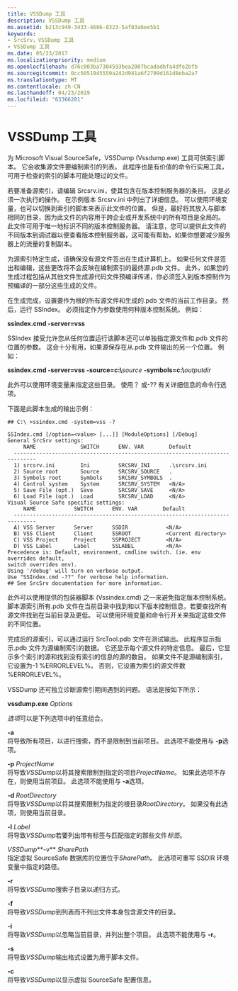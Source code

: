 ```yaml
---
title: VSSDump 工具
description: VSSDump 工具
ms.assetid: b213c949-3433-4686-8323-5af83a6ee5b1
keywords:
- SrcSrv，VSSDump 工具
- VSSDump 工具
ms.date: 05/23/2017
ms.localizationpriority: medium
ms.openlocfilehash: d76c003ba7304593bea2007bcadadbfa4dfe2bfb
ms.sourcegitcommit: 0cc5051945559a242d941a6f2799d161d8eba2a7
ms.translationtype: MT
ms.contentlocale: zh-CN
ms.lasthandoff: 04/23/2019
ms.locfileid: "63366201"
---
```

# <a name="the-vssdump-tool"></a>VSSDump 工具


为 Microsoft Visual SourceSafe，VSSDump (Vssdump.exe) 工具可供索引脚本。 它会收集源文件要编制索引的列表。 此程序也是有价值的命令行实用工具，可用于检查的索引的脚本可能处理过的文件。

若要准备源索引，请编辑 Srcsrv.ini，使其包含在版本控制服务器的条目。 这是必须一次执行的操作。 在示例版本 Srcsrv.ini 中列出了详细信息。 可以使用环境变量，也可以切换到索引的脚本来表示此文件的位置。 但是，最好将其放入与脚本相同的目录，因为此文件的内容用于跨企业或开发系统中的所有项目是全局的。 此文件可用于唯一地标识不同的版本控制服务器。 请注意，您可以提供此文件的不同版本到调试器以便查看版本控制服务器，这可能有帮助，如果你想要减少服务器上的流量的复制副本。

为源索引特定生成，请确保没有源文件签出在生成计算机上。 如果任何文件是签出和编辑，这些更改将不会反映在编制索引的最终源.pdb 文件。 此外，如果您的生成过程包括从其他文件生成源代码文件预编译传递，你必须签入到版本控制作为预编译的一部分这些生成的文件。

在生成完成，设置要作为根的所有源文件和生成的.pdb 文件的当前工作目录。 然后，运行 SSIndex。 必须指定作为参数使用何种版本控制系统。 例如：

**ssindex.cmd -server=vss**

SSIndex 接受允许您从任何位置运行该脚本还可以单独指定源文件和.pdb 文件的位置的参数。 这会十分有用，如果源保存在从.pdb 文件输出的另一个位置。 例如：

**ssindex.cmd -server=vss -source=c:\\**<em>source</em> **-symbols=c:\\**<em>outputdir</em>

此外可以使用环境变量来指定这些目录。 使用？ 或-?? 有关详细信息的命令行选项。

下面是此脚本生成的输出示例：

```console
## C:\ >ssindex.cmd -system=vss -?

SSIndex.cmd [/option=<value> [...]] [ModuleOptions] [/Debug]
General SrcSrv settings:
     NAME              SWITCH      ENV. VAR        Default
  -----------------------------------------------------------------------------
  1) srcsrv.ini        Ini         SRCSRV_INI      .\srcsrv.ini
  2) Source root       Source      SRCSRV_SOURCE   .
  3) Symbols root      Symbols     SRCSRV_SYMBOLS  .
  4) Control system    System      SRCSRV_SYSTEM   <N/A>
  5) Save File (opt.)  Save        SRCSRV_SAVE     <N/A>
  6) Load File (opt.)  Load        SRCSRV_LOAD     <N/A>
Visual Source Safe specific settings:
     NAME            SWITCH      ENV. VAR        Default
  -----------------------------------------------------------------------------
  A) VSS Server      Server      SSDIR            <N/A>
  B) VSS Client      Client      SSROOT           <Current directory>
  C) VSS Project     Project     SSPROJECT        <N/A>
  D) VSS Label       Label       SSLABEL          <N/A>
Precedence is: Default, environment, cmdline switch. (ie. env overrides default,
switch overrides env).
Using '/debug' will turn on verbose output.
Use "SSIndex.cmd -??" for verbose help information.
## See SrcSrv documentation for more information.
```

此外可以使用提供的包装器脚本 (Vssindex.cmd) 之一来避免指定版本控制系统。 脚本源索引所有.pdb 文件在当前目录中找到和以下版本控制信息，若要查找所有源文件找到在当前目录及更低。 可以使用环境变量和命令行开关来指定这些文件的不同位置。

完成后的源索引，可以通过运行 SrcTool.pdb 文件在测试输出。 此程序显示指示.pdb 文件为源编制索引的数据。 它还显示每个源文件的特定信息。 最后，它显示多个索引的源和找到没有索引的信息的源的数目。 如果文件不是源编制索引，它设置为-1 %ERRORLEVEL%。 否则，它设置为索引的源文件数 %ERRORLEVEL%。

VSSDump 还可独立诊断源索引期间遇到的问题。 语法是按如下所示：

**vssdump.exe** *Options*

*选项*可以是下列选项中的任意组合。

<span id="-a"></span><span id="-A"></span>**-a**  
将导致所有项目，以进行搜索，而不是限制到当前项目。 此选项不能使用与 **-p**选项。

<span id="-p_ProjectName"></span><span id="-p_projectname"></span><span id="-P_PROJECTNAME"></span>**-p** *ProjectName*  
将导致*VSSDump*以将其搜索限制到指定的项目*ProjectName*。 如果此选项不存在，则使用当前项目。 此选项不能使用与 **-a**选项。

<span id="-d_RootDirectory"></span><span id="-d_rootdirectory"></span><span id="-D_ROOTDIRECTORY"></span>**-d** *RootDirectory*  
将导致*VSSDump*以将其搜索限制为指定的根目录*RootDirectory*。 如果没有此选项，则使用当前目录。

<span id="-l_Label"></span><span id="-l_label"></span><span id="-L_LABEL"></span>**-l** *Label*  
将导致*VSSDump*若要列出带有标签与匹配指定的那些文件*标签*。

<span id="VSSDump-v_SharePath"></span><span id="vssdump-v_sharepath"></span><span id="VSSDUMP-V_SHAREPATH"></span>*VSSDump***-v** *SharePath*  
指定虚拟 SourceSafe 数据库的位置位于*SharePath*。 此选项可重写 SSDIR 环境变量中指定的路径。

<span id="-r"></span><span id="-R"></span>**-r**  
将导致*VSSDump*搜索子目录以递归方式。

<span id="-f"></span><span id="-F"></span>**-f**  
将导致*VSSDump*到列表而不列出文件本身包含源文件的目录。

<span id="-i"></span><span id="-I"></span>**-i**  
将导致*VSSDump*以忽略当前目录，并列出整个项目。 此选项不能使用与 **-r**。

<span id="-s"></span><span id="-S"></span>**-s**  
将导致*VSSDump*输出格式设置为用于脚本文件。

<span id="-c"></span><span id="-C"></span>**-c**  
将导致*VSSDump*以显示虚拟 SourceSafe 配置信息。









